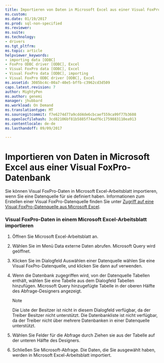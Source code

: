 ```yaml
---
title: Importieren von Daten in Microsoft Excel aus einer Visual FoxPro-Datenbank | Microsoft Docs
ms.custom: 
ms.date: 01/19/2017
ms.prod: sql-non-specified
ms.reviewer: 
ms.suite: 
ms.technology:
- drivers
ms.tgt_pltfrm: 
ms.topic: article
helpviewer_keywords:
- importing data [ODBC]
- FoxPro ODBC driver [ODBC], Excel
- Visual FoxPro data [ODBC], Excel
- Visual FoxPro data [ODBC], importing
- Visual FoxPro ODBC driver [ODBC], Excel
ms.assetid: 3085bc4c-00a7-40e5-bffb-c3962cd3d509
caps.latest.revision: 7
author: MightyPen
ms.author: genemi
manager: jhubbard
ms.workload: On Demand
ms.translationtype: MT
ms.sourcegitcommit: f7e6274d77a9cdd4de6cbcaef559ca99f77b3608
ms.openlocfilehash: 3cd82106bf81b5885f74adf6c1759883110ea913
ms.contentlocale: de-de
ms.lasthandoff: 09/09/2017

---
```

# <a name="importing-data-into-microsoft-excel-from-a-visual-foxpro-database"></a>Importieren von Daten in Microsoft Excel aus einer Visual FoxPro-Datenbank
Sie können Visual FoxPro-Daten in Microsoft Excel-Arbeitsblatt importieren, wenn Sie eine Datenquelle für sie definiert haben. Informationen zum Erstellen einer Visual FoxPro-Datenquelle finden Sie unter [Zugriff auf eine Visual FoxPro-Datenquelle aus Microsoft Excel](../../odbc/microsoft/accessing-a-visual-foxpro-data-source-from-microsoft-excel.md).  
  
### <a name="to-import-visual-foxpro-data-into-an-microsoft-excel-worksheet"></a>Visual FoxPro-Daten in einem Microsoft Excel-Arbeitsblatt importieren  
  
1.  Öffnen Sie Microsoft Excel-Arbeitsblatt an.  
  
2.  Wählen Sie im Menü Data externe Daten abrufen. Microsoft Query wird geöffnet.  
  
3.  Klicken Sie im Dialogfeld Auswählen einer Datenquelle wählen Sie eine Visual FoxPro-Datenquelle, und klicken Sie dann auf verwenden.  
  
4.  Wenn die Datenbank zugegriffen wird, von der Datenquelle Tabellen enthält, wählen Sie eine Tabelle aus dem Dialogfeld Tabellen hinzufügen. Microsoft Query hinzugefügte Tabelle in der oberen Hälfte des Abfrage-Designers angezeigt.  
  
    > [!NOTE]  
    >  Die Liste der Besitzer ist nicht in diesem Dialogfeld verfügbar, da der Treiber Besitzer nicht unterstützt. Die Datenbankliste ist nicht verfügbar, da der Treiber nicht über mehrere Datenbanken in einer Datenquelle unterstützt.  
  
5.  Wählen Sie Felder für die Abfrage durch Ziehen sie aus der Tabelle auf der unteren Hälfte des Designers.  
  
6.  Schließen Sie Microsoft-Abfrage. Die Daten, die Sie ausgewählt haben, werden in Microsoft Excel-Arbeitsblatt importiert.


